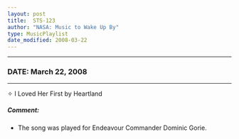 ```yaml
---
layout: post
title:  STS-123
author: "NASA: Music to Wake Up By"
type: MusicPlaylist
date_modified: 2008-03-22
---
```


----
### DATE: March 22, 2008
----
✧ I Loved Her First by Heartland

##### Comment:
* The song was played for Endeavour Commander Dominic Gorie.
